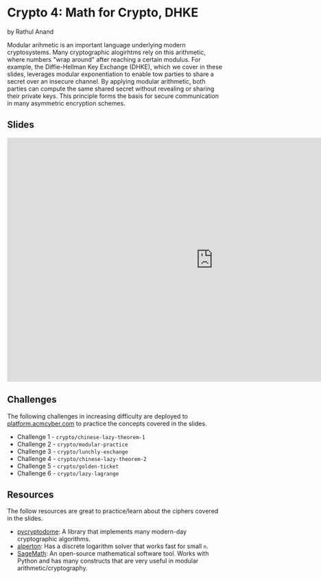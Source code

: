 # Crypto 4: Math for Crypto, DHKE
by Rathul Anand

Modular arihmetic is an important language underlying modern cryptosystems. Many cryptographic alogirhtms rely on this arithmetic, where numbers "wrap around" after reaching a certain modulus. For example, the Diffie-Hellman Key Exchange (DHKE), which we cover in these slides, leverages modular exponentiation to enable tow parties to share a secret over an insecure channel. By applying modular arithmetic, both parties can compute the same shared secret without revealing or sharing their private keys. This principle forms the basis for secure communication in many asymmetric encryption schemes.

## Slides
<iframe src="https://docs.google.com/presentation/d/e/2PACX-1vRnxf9JzdfPeg2SLs_UWlM_Xyhn2yMN-8iciuRShvggYsWa1eQlR0YiLcGCmyJLaP4PYT6YsE40tsb6/embed?start=false&loop=false&delayms=60000" frameborder="0" width="960" height="569" allowfullscreen="true" mozallowfullscreen="true" webkitallowfullscreen="true"></iframe>

## Challenges
The following challenges in increasing difficulty are deployed to [platform.acmcyber.com](https://platform.acmcyber.com) to practice the concepts covered in the slides.
- Challenge 1 - `crypto/chinese-lazy-theorem-1`
- Challenge 2 - `crypto/modular-practice`
- Challenge 3 - `crypto/lunchly-exchange`
- Challenge 4 - `crypto/chinese-lazy-theorem-2`
- Challenge 5 - `crypto/golden-ticket`
- Challenge 6 - `crypto/lazy-lagrange`

## Resources
The follow resources are great to practice/learn about the ciphers covered in the slides.
- [pycryptodome](https://pypi.org/project/pycryptodome/): A library that implements many modern-day cryptographic algorithms.
- [alperton](https://www.alpertron.com.ar/DILOG.HTM): Has a discrete logarithm solver that works fast for small `n`.
- [SageMath](https://www.sagemath.org/): An open-source mathematical software tool. Works with Python and has many constructs that are very useful in modular arithmetic/cryptography.
